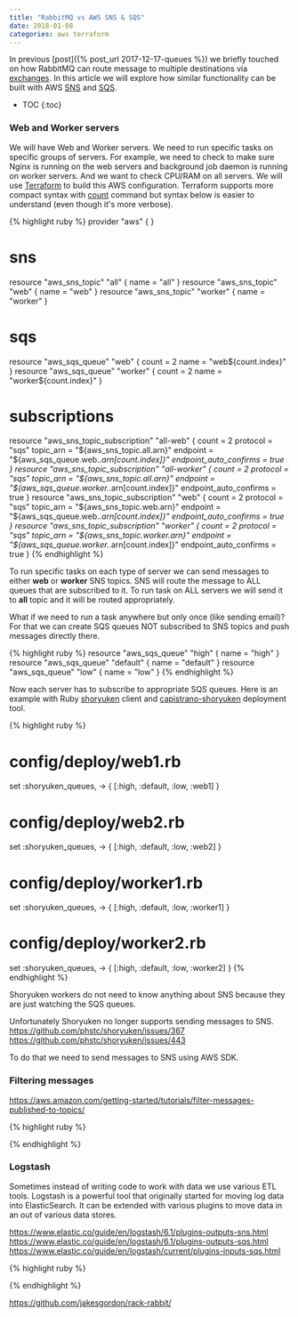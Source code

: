 ```yaml
---
title: "RabbitMQ vs AWS SNS & SQS"
date: 2018-01-08
categories: aws terraform
---
```


In previous [post]({% post_url 2017-12-17-queues %}) we briefly touched on how RabbitMQ can route message to multiple destinations via [exchanges](https://www.rabbitmq.com/tutorials/tutorial-four-python.html).  In this article we will explore how similar functionality can be built with AWS [SNS](https://aws.amazon.com/sns/) and [SQS](https://aws.amazon.com/sqs/).

* TOC
{:toc}

### Web and Worker servers

We will have Web and Worker servers.  We need to run specific tasks on specific groups of servers.  For example, we need to check to make sure Nginx is running on the web servers and background job daemon is running on worker servers.  And we want to check CPU/RAM on all servers.  We will use [Terraform](https://www.terraform.io/) to build this AWS configuration.  Terraform supports more compact syntax with [count](https://www.terraform.io/intro/examples/count.html) command but syntax below is easier to understand (even though it's more verbose).

{% highlight ruby %}
provider "aws" {
}
# sns
resource "aws_sns_topic" "all" {
  name = "all"
}
resource "aws_sns_topic" "web" {
  name = "web"
}
resource "aws_sns_topic" "worker" {
  name = "worker"
}
# sqs
resource "aws_sqs_queue" "web" {
  count = 2
  name  = "web${count.index}"
}
resource "aws_sqs_queue" "worker" {
  count = 2
  name  = "worker${count.index}"
}
# subscriptions
resource "aws_sns_topic_subscription" "all-web" {
  count                  = 2
  protocol               = "sqs"
  topic_arn              = "${aws_sns_topic.all.arn}"
  endpoint               = "${aws_sqs_queue.web.*.arn[count.index]}"
  endpoint_auto_confirms = true
}
resource "aws_sns_topic_subscription" "all-worker" {
  count                  = 2
  protocol               = "sqs"
  topic_arn              = "${aws_sns_topic.all.arn}"
  endpoint               = "${aws_sqs_queue.worker.*.arn[count.index]}"
  endpoint_auto_confirms = true
}
resource "aws_sns_topic_subscription" "web" {
  count                  = 2
  protocol               = "sqs"
  topic_arn              = "${aws_sns_topic.web.arn}"
  endpoint               = "${aws_sqs_queue.web.*.arn[count.index]}"
  endpoint_auto_confirms = true
}
resource "aws_sns_topic_subscription" "worker" {
  count                  = 2
  protocol               = "sqs"
  topic_arn              = "${aws_sns_topic.worker.arn}"
  endpoint               = "${aws_sqs_queue.worker.*.arn[count.index]}"
  endpoint_auto_confirms = true
}
{% endhighlight %}

To run specific tasks on each type of server we can send messages to either **web** or **worker** SNS topics.  SNS will route the message to ALL queues that are subscribed to it.  To run task on ALL servers we will send it to **all** topic and it will be routed appropriately.  

What if we need to run a task anywhere but only once (like sending email)?  For that we can create SQS queues NOT subscribed to SNS topics and push messages directly there.  

{% highlight ruby %}
resource "aws_sqs_queue" "high" {
  name  = "high"
}
resource "aws_sqs_queue" "default" {
  name  = "default"
}
resource "aws_sqs_queue" "low" {
  name  = "low"
}
{% endhighlight %}

Now each server has to subscribe to appropriate SQS queues.  Here is an example with Ruby [shoryuken](https://github.com/phstc/shoryuken) client and [capistrano-shoryuken](https://github.com/joekhoobyar/capistrano-shoryuken) deployment tool.  

{% highlight ruby %}
# config/deploy/web1.rb
set :shoryuken_queues,         -> { [:high, :default, :low, :web1] }
# config/deploy/web2.rb
set :shoryuken_queues,         -> { [:high, :default, :low, :web2] }
# config/deploy/worker1.rb
set :shoryuken_queues,         -> { [:high, :default, :low, :worker1] }
# config/deploy/worker2.rb
set :shoryuken_queues,         -> { [:high, :default, :low, :worker2] }
{% endhighlight %}

Shoryuken workers do not need to know anything about SNS because they are just watching the SQS queues.  

Unfortunately Shoryuken no longer supports sending messages to SNS.  
https://github.com/phstc/shoryuken/issues/367
https://github.com/phstc/shoryuken/issues/443

To do that we need to send messages to SNS using AWS SDK.  


### Filtering messages

https://aws.amazon.com/getting-started/tutorials/filter-messages-published-to-topics/


{% highlight ruby %}


{% endhighlight %}



### Logstash

Sometimes instead of writing code to work with data we use various ETL tools.  Logstash is a powerful tool that originally started for moving log data into ElasticSearch.  It can be extended with various plugins to move data in an out of various data stores.  


https://www.elastic.co/guide/en/logstash/6.1/plugins-outputs-sns.html
https://www.elastic.co/guide/en/logstash/6.1/plugins-outputs-sqs.html
https://www.elastic.co/guide/en/logstash/current/plugins-inputs-sqs.html




{% highlight ruby %}


{% endhighlight %}


https://github.com/jakesgordon/rack-rabbit/
